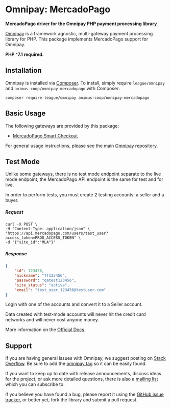 # Omnipay: MercadoPago

**MercadoPago driver for the Omnipay PHP payment processing library**

[Omnipay](https://github.com/thephpleague/omnipay) is a framework agnostic, multi-gateway payment
processing library for PHP. This package implements MercadoPago support for Omnipay. 

**PHP ^7.1 required.**

## Installation

Omnipay is installed via [Composer](http://getcomposer.org/). To install, simply require `league/omnipay` and `animus-coop/omnipay-mercadopago` with Composer:

```
composer require league/omnipay animus-coop/omnipay-mercadopago
```

## Basic Usage

The following gateways are provided by this package:

* [MercadoPago Smart Checkout](https://www.mercadopago.com.ar/developers/es/guides/payments/web-payment-checkout/introduction)

For general usage instructions, please see the main [Omnipay](https://github.com/thephpleague/omnipay)
repository.

## Test Mode

Unlike some gateways, there is no test mode endpoint separate to the live mode endpoint, the
MercadoPago API endpoint is the same for test and for live. 

In order to perform tests, you must create 2 testing accounts: a seller and a buyer.

##### Request
```shell script
curl -X POST \
-H "Content-Type: application/json" \
"https://api.mercadopago.com/users/test_user?access_token=PROD_ACCESS_TOKEN" \
-d '{"site_id":"MLA"}'
```
##### Response
```json
{
    "id": 123456,
    "nickname": "TT123456",
    "password": "qatest123456",
    "site_status": "active",
    "email": "test_user_123456@testuser.com"
}
```

Login with one of the accounts and convert it to a Seller account.

Data created with test-mode accounts will never hit the credit card networks
and will never cost anyone money.

More information on the [Official Docs](https://www.mercadopago.com.ar/developers/es/guides/payments/web-payment-checkout/test-integration/).

## Support

If you are having general issues with Omnipay, we suggest posting on
[Stack Overflow](http://stackoverflow.com/). Be sure to add the
[omnipay tag](http://stackoverflow.com/questions/tagged/omnipay) so it can be easily found.

If you want to keep up to date with release announcements, discuss ideas for the project,
or ask more detailed questions, there is also a [mailing list](https://groups.google.com/forum/#!forum/omnipay) which
you can subscribe to.

If you believe you have found a bug, please report it using the [GitHub issue tracker](https://github.com/thephpleague/omnipay-stripe/issues),
or better yet, fork the library and submit a pull request.
